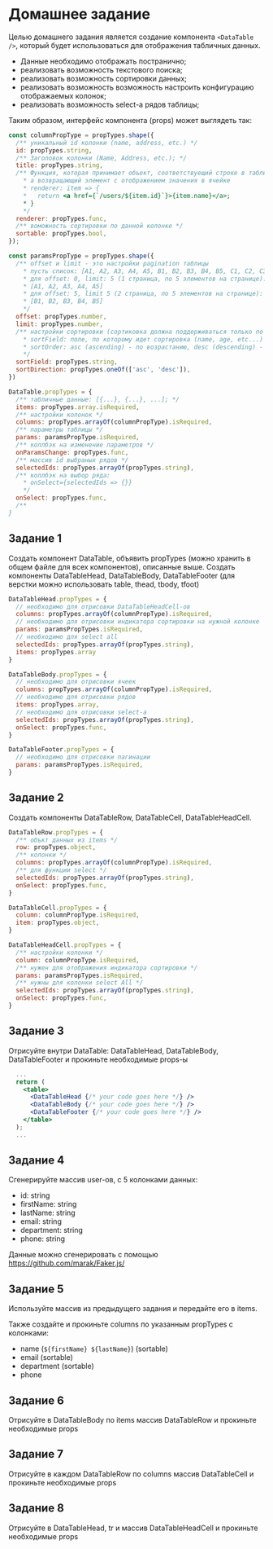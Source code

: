 # Домашнее задание

Целью домашнего задания является создание компонента `<DataTable />`, который будет использоваться для отображения табличных данных.

- Данные необходимо отображать постранично;
- реализовать возможность текстового поиска;
- реализовать возможность сортировки данных;
- реализовать возможность возможность настроить конфигурацию отображаемых колонок;
- реализовать возможность select-а рядов таблицы;

Таким образом, интерфейс компонента (props) может выглядеть так:

```jsx
const columnPropType = propTypes.shape({
  /** уникальный id колонки (name, address, etc.) */
  id: propTypes.string,
  /** Заголовок колонки (Name, Address, etc.); */
  title: propTypes.string,
  /** Функция, которая принимает объект, соответствуещий строке в таблице,
    * а возвращающий элемент с отображением значения в ячейке
    * renderer: item => {
    *   return <a href={`/users/${item.id}`}>{item.name}</a>;
    * }
    */
  renderer: propTypes.func,
  /** воможность сортировки по данной колонке */
  sortable: propTypes.bool,
});

const paramsPropType = propTypes.shape({
  /** offset и limit - это настройки pagination таблицы 
    * пусть список: [A1, A2, A3, A4, A5, B1, B2, B3, B4, B5, C1, C2, C3, C4, C5]
    * для offset: 0, limit: 5 (1 страница, по 5 элементов на странице):
    * [A1, A2, A3, A4, A5]
    * для offset: 5, limit 5 (2 страница, по 5 элементов на странице):
    * [B1, B2, B3, B4, B5]
    */
  offset: propTypes.number,
  limit: propTypes.number,
  /** настройки сортировки (сортиковка должна поддерживаться только по 1 полю)
    * sortField: поле, по которому идет сортировка (name, age, etc...)
    * sortOrder: asc (ascending) - по возрастанию, desc (descending) - по убыванию
    */
  sortField: propTypes.string,
  sortDirection: propTypes.oneOf(['asc', 'desc']),
})

DataTable.propTypes = {
  /** табличные данные: [{...}, {...}, ...]; */
  items: propTypes.array.isRequired,
  /** настройки колонок */
  columns: propTypes.arrayOf(columnPropType).isRequired,
  /** параметры таблицы */
  params: paramsPropType.isRequired,
  /** коллбэк на изменение параметров */
  onParamsChange: propTypes.func,
  /** массив id выбраных рядов */
  selectedIds: propTypes.arrayOf(propTypes.string),
  /** коллбэк на выбор ряда:
    * onSelect={selectedIds => {}}
    */
  onSelect: propTypes.func,
  /**
}

```

## Задание 1

Создать компонент DataTable, объявить propTypes (можно хранить в общем файле для всех компонентов), описанные выше.
Создать компоненты DataTableHead, DataTableBody, DataTableFooter (для верстки можно использовать table, thead, tbody, tfoot)

```jsx
DataTableHead.propTypes = {
  // необходимо для отрисовки DataTableHeadCell-ов
  columns: propTypes.arrayOf(columnPropType).isRequired,
  // необходимо для отрисовки индикатора сортировки на нужной колонке
  params: paramsPropTypes.isRequired,
  // необходимо для select all
  selectedIds: propTypes.arrayOf(propTypes.string),
  items: propTypes.array
}

DataTableBody.propTypes = {
  // необходимо для отрисовки ячеек
  columns: propTypes.arrayOf(columnPropType).isRequired,
  // необходимо для отрисовки рядов
  items: propTypes.array,
  // необходимо для отрисовки select-а
  selectedIds: propTypes.arrayOf(propTypes.string),
  onSelect: propTypes.func,
}

DataTableFooter.propTypes = {
  // необходимо для отрисовки пагинации
  params: paramsPropTypes.isRequired,
}
```

## Задание 2

Создать компоненты DataTableRow, DataTableCell, DataTableHeadCell.

```jsx
DataTableRow.propTypes = {
  /** объкт данных из items */
  row: propTypes.object,
  /** колонки */
  columns: propTypes.arrayOf(columnPropType).isRequired,
  /** для функции select */
  selectedIds: propTypes.arrayOf(propTypes.string),
  onSelect: propTypes.func,
}

DataTableCell.propTypes = {
  column: columnPropType.isRequired,
  item: propTypes.object,
}

DataTableHeadCell.propTypes = {
  /** настройки колонки */
  column: columnPropType.isRequired,
  /** нужен для отображения индикатора сортировки */
  params: paramsPropTypes.isRequired,
  /** нужны для колонки select All */
  selectedIds: propTypes.arrayOf(propTypes.string),
  onSelect: propTypes.func,
}
```

## Задание 3

Отрисуйте внутри DataTable: DataTableHead, DataTableBody, DataTableFooter и прокиньте необходимые props-ы


```jsx
  ...
  return (
    <table>
      <DataTableHead {/* your code goes here */} />
      <DataTableBody {/* your code goes here */} />
      <DataTableFooter {/* your code goes here */} />
    </table>
  );
  ...
```

## Задание 4

Сгенерируйте массив user-ов, с 5 колонками данных:
- id: string
- firstName: string
- lastName: string
- email: string
- department: string
- phone: string

Данные можно сгенерировать с помощью https://github.com/marak/Faker.js/

## Задание 5

Используйте массив из предыдущего задания и передайте его в items.

Также создайте и прокиньте columns по указанным propTypes с колонками:
- name (`${firstName} ${lastName}`) (sortable)
- email (sortable)
- department (sortable)
- phone

## Задание 6

Отрисуйте в DataTableBody по items массив DataTableRow и прокиньте необходимые props

## Задание 7

Отрисуйте в каждом DataTableRow по columns массив DataTableCell и прокиньте  необходимые props

## Задание 8

Отрисуйте в DataTableHead, tr и массив DataTableHeadCell и прокиньте необходимые props